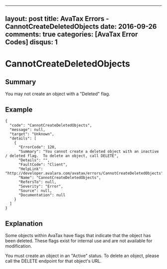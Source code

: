 
---
layout: post
title: AvaTax Errors - CannotCreateDeletedObjects
date: 2016-09-26
comments: true
categories: [AvaTax Error Codes]
disqus: 1
---

# CannotCreateDeletedObjects

## Summary

You may not create an object with a "Deleted" flag.

## Example

    {
      "code": "CannotCreateDeletedObjects",
      "message": null,
      "target": "Unknown",
      "details": [
        {
          "ErrorCode": 120,
          "Summary": "You cannot create a deleted object with an inactive / deleted flag.  To delete an object, call DELETE",
          "Details": "",
          "FaultCode": "Client",
          "HelpLink": "http://developer.avalara.com/avatax/errors/CannotCreateDeletedObjects",
          "Name": "CannotCreateDeletedObjects",
          "RefersTo": null,
          "Severity": "Error",
          "Source": null,
          "Documentation": null
        }
      ]
    }

## Explanation

Some objects within AvaTax have flags that indicate that the object has been deleted.  These flags exist for internal use and are not available for modification.

You must create an object in an "Active" status.  To delete an object, please call the DELETE endpoint for that object's URL.

